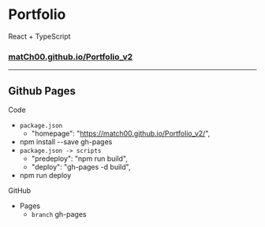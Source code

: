 # Portfolio

React + TypeScript

### [matCh00.github.io/Portfolio_v2](https://match00.github.io/Portfolio_v2/)

--------------------------

## Github Pages

 Code
  + `package.json` 
    + "homepage": "https://match00.github.io/Portfolio_v2/",
  + npm install --save gh-pages
  + `package.json -> scripts` 
    + "predeploy": "npm run build",
    + "deploy": "gh-pages -d build",
  + npm run deploy

 GitHub
  + Pages
    + `branch`  gh-pages